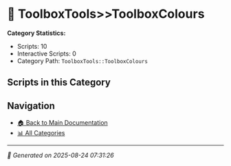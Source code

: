 # 📁 ToolboxTools>>ToolboxColours

**Category Statistics:**
- Scripts: 10
- Interactive Scripts: 0
- Category Path: `ToolboxTools::ToolboxColours`

## Scripts in this Category


## Navigation

- [🏠 Back to Main Documentation](README.md)
- [📊 All Categories](README.md#-categories)

---

*📅 Generated on 2025-08-24 07:31:26*
